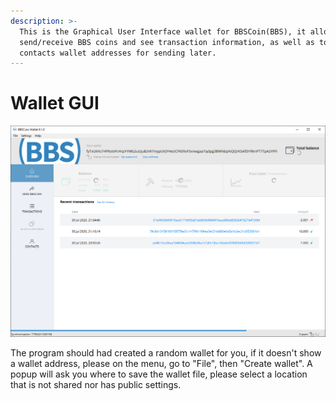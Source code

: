 ```yaml
---
description: >-
  This is the Graphical User Interface wallet for BBSCoin(BBS), it allows you to
  send/receive BBS coins and see transaction information, as well as to store
  contacts wallet addresses for sending later.
---
```


# Wallet GUI

![BBSCoin GUI Wallet (test wallet)](<../../.gitbook/assets/image (3) (1).png>)

The program should had created a random wallet for you, if it doesn't show a wallet address, please on the menu, go to "File", then "Create wallet". A popup will ask you where to save the wallet file, please select a location that is not shared nor has public settings.
